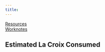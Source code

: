 ```yaml
---
title: 
---
```

[Resources](./resources.md)  
[Worknotes](./worknotes.md)

<h2>Estimated La Croix Consumed <span id="la-croix"></span></h2>

<script>
        let la_croix = document.getElementById("la-croix");
        let one_day = 1000 * 60 * 60 * 24;
        let start_date = new Date("Sept 03, 2019 08:00:00");
        let today = new Date();
        let day_diff = (Math.round(today.getTime() - start_date.getTime()) / (one_day)).toFixed(0);
        let minus_weekends = (day_diff / 7).toFixed(0);
        let work_days = day_diff - minus_weekends;
        let la_croix_consumed = work_days * 2;
        la_croix.innerHTML = la_croix_consumed;
</script>